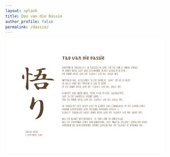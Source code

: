 ```yaml
---
layout: splash
title: Dao van die Dassie
author_profile: false
permalink: /dassie/
--- 
```


![alt text](/assets/images/dassie.png "Dassie")
